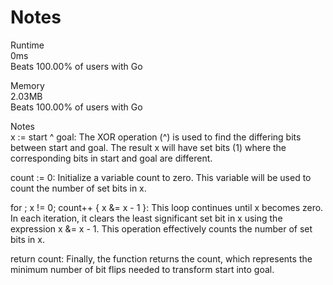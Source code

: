 # Notes   

Runtime   
0ms   
Beats 100.00% of users with Go   

Memory   
2.03MB   
Beats 100.00% of users with Go     

Notes   
x := start ^ goal: The XOR operation (^) is used to find the differing bits between start and goal. The result x will have set bits (1) where the corresponding bits in start and goal are different.   

count := 0: Initialize a variable count to zero. This variable will be used to count the number of set bits in x.   

for ; x != 0; count++ { x &= x - 1 }: This loop continues until x becomes zero. In each iteration, it clears the least significant set bit in x using the expression x &= x - 1. This operation effectively counts the number of set bits in x.   

return count: Finally, the function returns the count, which represents the minimum number of bit flips needed to transform start into goal.   
